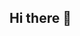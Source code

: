 ## Hi there 👋

<!--
**Lachymate05/Lachymate05** is a ✨ _special_ ✨ repository because its `README.md` (this file) appears on your GitHub profile.

Here are some ideas to get you started:

need to get a loan asap
